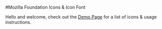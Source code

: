 #Mozilla Foundation Icons & Icon Font

Hello and welcome, check out the [Demo Page](http://mozilla.github.io/foundation-icons/) for a list of icons & usage instructions.

